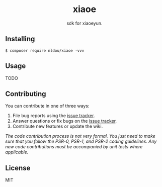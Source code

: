 <h1 align="center"> xiaoe </h1>

<p align="center"> sdk for xiaoeyun.</p>


## Installing

```shell
$ composer require nldou/xiaoe -vvv
```

## Usage

TODO

## Contributing

You can contribute in one of three ways:

1. File bug reports using the [issue tracker](https://github.com/nldou/xiaoe/issues).
2. Answer questions or fix bugs on the [issue tracker](https://github.com/nldou/xiaoe/issues).
3. Contribute new features or update the wiki.

_The code contribution process is not very formal. You just need to make sure that you follow the PSR-0, PSR-1, and PSR-2 coding guidelines. Any new code contributions must be accompanied by unit tests where applicable._

## License

MIT